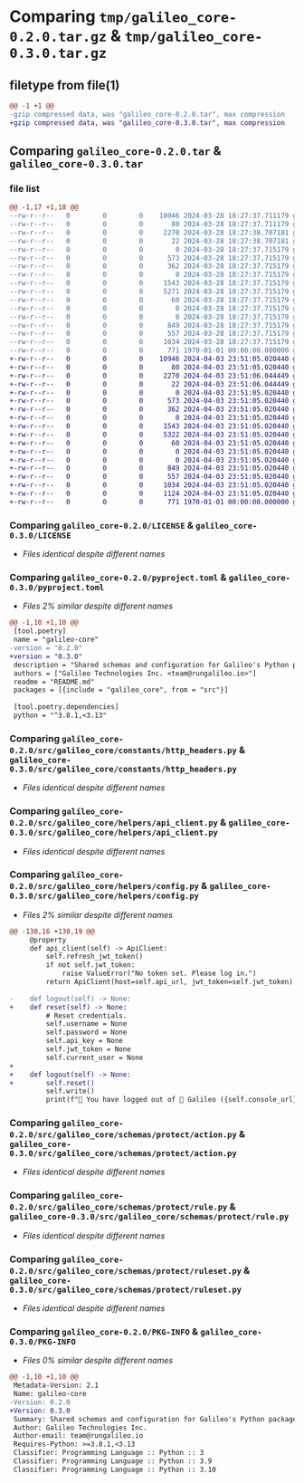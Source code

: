 # Comparing `tmp/galileo_core-0.2.0.tar.gz` & `tmp/galileo_core-0.3.0.tar.gz`

## filetype from file(1)

```diff
@@ -1 +1 @@
-gzip compressed data, was "galileo_core-0.2.0.tar", max compression
+gzip compressed data, was "galileo_core-0.3.0.tar", max compression
```

## Comparing `galileo_core-0.2.0.tar` & `galileo_core-0.3.0.tar`

### file list

```diff
@@ -1,17 +1,18 @@
--rw-r--r--   0        0        0    10946 2024-03-28 18:27:37.711179 galileo_core-0.2.0/LICENSE
--rw-r--r--   0        0        0       80 2024-03-28 18:27:37.711179 galileo_core-0.2.0/README.md
--rw-r--r--   0        0        0     2270 2024-03-28 18:27:38.707181 galileo_core-0.2.0/pyproject.toml
--rw-r--r--   0        0        0       22 2024-03-28 18:27:38.707181 galileo_core-0.2.0/src/galileo_core/__init__.py
--rw-r--r--   0        0        0        0 2024-03-28 18:27:37.715179 galileo_core-0.2.0/src/galileo_core/constants/__init__.py
--rw-r--r--   0        0        0      573 2024-03-28 18:27:37.715179 galileo_core-0.2.0/src/galileo_core/constants/http_headers.py
--rw-r--r--   0        0        0      362 2024-03-28 18:27:37.715179 galileo_core-0.2.0/src/galileo_core/constants/routes.py
--rw-r--r--   0        0        0        0 2024-03-28 18:27:37.715179 galileo_core-0.2.0/src/galileo_core/helpers/__init__.py
--rw-r--r--   0        0        0     1543 2024-03-28 18:27:37.715179 galileo_core-0.2.0/src/galileo_core/helpers/api_client.py
--rw-r--r--   0        0        0     5271 2024-03-28 18:27:37.715179 galileo_core-0.2.0/src/galileo_core/helpers/config.py
--rw-r--r--   0        0        0       60 2024-03-28 18:27:37.715179 galileo_core-0.2.0/src/galileo_core/helpers/logger.py
--rw-r--r--   0        0        0        0 2024-03-28 18:27:37.715179 galileo_core-0.2.0/src/galileo_core/schemas/__init__.py
--rw-r--r--   0        0        0        0 2024-03-28 18:27:37.715179 galileo_core-0.2.0/src/galileo_core/schemas/protect/__init__.py
--rw-r--r--   0        0        0      849 2024-03-28 18:27:37.715179 galileo_core-0.2.0/src/galileo_core/schemas/protect/action.py
--rw-r--r--   0        0        0      557 2024-03-28 18:27:37.715179 galileo_core-0.2.0/src/galileo_core/schemas/protect/rule.py
--rw-r--r--   0        0        0     1034 2024-03-28 18:27:37.715179 galileo_core-0.2.0/src/galileo_core/schemas/protect/ruleset.py
--rw-r--r--   0        0        0      771 1970-01-01 00:00:00.000000 galileo_core-0.2.0/PKG-INFO
+-rw-r--r--   0        0        0    10946 2024-04-03 23:51:05.020440 galileo_core-0.3.0/LICENSE
+-rw-r--r--   0        0        0       80 2024-04-03 23:51:05.020440 galileo_core-0.3.0/README.md
+-rw-r--r--   0        0        0     2270 2024-04-03 23:51:06.044449 galileo_core-0.3.0/pyproject.toml
+-rw-r--r--   0        0        0       22 2024-04-03 23:51:06.044449 galileo_core-0.3.0/src/galileo_core/__init__.py
+-rw-r--r--   0        0        0        0 2024-04-03 23:51:05.020440 galileo_core-0.3.0/src/galileo_core/constants/__init__.py
+-rw-r--r--   0        0        0      573 2024-04-03 23:51:05.020440 galileo_core-0.3.0/src/galileo_core/constants/http_headers.py
+-rw-r--r--   0        0        0      362 2024-04-03 23:51:05.020440 galileo_core-0.3.0/src/galileo_core/constants/routes.py
+-rw-r--r--   0        0        0        0 2024-04-03 23:51:05.020440 galileo_core-0.3.0/src/galileo_core/helpers/__init__.py
+-rw-r--r--   0        0        0     1543 2024-04-03 23:51:05.020440 galileo_core-0.3.0/src/galileo_core/helpers/api_client.py
+-rw-r--r--   0        0        0     5322 2024-04-03 23:51:05.020440 galileo_core-0.3.0/src/galileo_core/helpers/config.py
+-rw-r--r--   0        0        0       60 2024-04-03 23:51:05.020440 galileo_core-0.3.0/src/galileo_core/helpers/logger.py
+-rw-r--r--   0        0        0        0 2024-04-03 23:51:05.020440 galileo_core-0.3.0/src/galileo_core/schemas/__init__.py
+-rw-r--r--   0        0        0        0 2024-04-03 23:51:05.020440 galileo_core-0.3.0/src/galileo_core/schemas/protect/__init__.py
+-rw-r--r--   0        0        0      849 2024-04-03 23:51:05.020440 galileo_core-0.3.0/src/galileo_core/schemas/protect/action.py
+-rw-r--r--   0        0        0      557 2024-04-03 23:51:05.020440 galileo_core-0.3.0/src/galileo_core/schemas/protect/rule.py
+-rw-r--r--   0        0        0     1034 2024-04-03 23:51:05.020440 galileo_core-0.3.0/src/galileo_core/schemas/protect/ruleset.py
+-rw-r--r--   0        0        0     1124 2024-04-03 23:51:05.020440 galileo_core-0.3.0/src/galileo_core/schemas/protect/stage.py
+-rw-r--r--   0        0        0      771 1970-01-01 00:00:00.000000 galileo_core-0.3.0/PKG-INFO
```

### Comparing `galileo_core-0.2.0/LICENSE` & `galileo_core-0.3.0/LICENSE`

 * *Files identical despite different names*

### Comparing `galileo_core-0.2.0/pyproject.toml` & `galileo_core-0.3.0/pyproject.toml`

 * *Files 2% similar despite different names*

```diff
@@ -1,10 +1,10 @@
 [tool.poetry]
 name = "galileo-core"
-version = "0.2.0"
+version = "0.3.0"
 description = "Shared schemas and configuration for Galileo's Python packages."
 authors = ["Galileo Technologies Inc. <team@rungalileo.io>"]
 readme = "README.md"
 packages = [{include = "galileo_core", from = "src"}]
 
 [tool.poetry.dependencies]
 python = "^3.8.1,<3.13"
```

### Comparing `galileo_core-0.2.0/src/galileo_core/constants/http_headers.py` & `galileo_core-0.3.0/src/galileo_core/constants/http_headers.py`

 * *Files identical despite different names*

### Comparing `galileo_core-0.2.0/src/galileo_core/helpers/api_client.py` & `galileo_core-0.3.0/src/galileo_core/helpers/api_client.py`

 * *Files identical despite different names*

### Comparing `galileo_core-0.2.0/src/galileo_core/helpers/config.py` & `galileo_core-0.3.0/src/galileo_core/helpers/config.py`

 * *Files 2% similar despite different names*

```diff
@@ -130,16 +130,19 @@
     @property
     def api_client(self) -> ApiClient:
         self.refresh_jwt_token()
         if not self.jwt_token:
             raise ValueError("No token set. Please log in.")
         return ApiClient(host=self.api_url, jwt_token=self.jwt_token)
 
-    def logout(self) -> None:
+    def reset(self) -> None:
         # Reset credentials.
         self.username = None
         self.password = None
         self.api_key = None
         self.jwt_token = None
         self.current_user = None
+
+    def logout(self) -> None:
+        self.reset()
         self.write()
         print(f"👋 You have logged out of 🔭 Galileo ({self.console_url}).")
```

### Comparing `galileo_core-0.2.0/src/galileo_core/schemas/protect/action.py` & `galileo_core-0.3.0/src/galileo_core/schemas/protect/action.py`

 * *Files identical despite different names*

### Comparing `galileo_core-0.2.0/src/galileo_core/schemas/protect/rule.py` & `galileo_core-0.3.0/src/galileo_core/schemas/protect/rule.py`

 * *Files identical despite different names*

### Comparing `galileo_core-0.2.0/src/galileo_core/schemas/protect/ruleset.py` & `galileo_core-0.3.0/src/galileo_core/schemas/protect/ruleset.py`

 * *Files identical despite different names*

### Comparing `galileo_core-0.2.0/PKG-INFO` & `galileo_core-0.3.0/PKG-INFO`

 * *Files 0% similar despite different names*

```diff
@@ -1,10 +1,10 @@
 Metadata-Version: 2.1
 Name: galileo-core
-Version: 0.2.0
+Version: 0.3.0
 Summary: Shared schemas and configuration for Galileo's Python packages.
 Author: Galileo Technologies Inc.
 Author-email: team@rungalileo.io
 Requires-Python: >=3.8.1,<3.13
 Classifier: Programming Language :: Python :: 3
 Classifier: Programming Language :: Python :: 3.9
 Classifier: Programming Language :: Python :: 3.10
```

